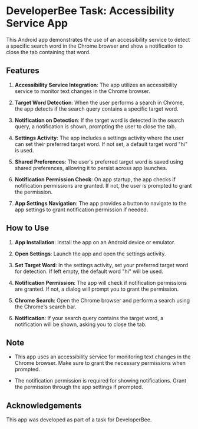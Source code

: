 # DeveloperBee Task: Accessibility Service App

This Android app demonstrates the use of an accessibility service to detect a specific search word in the Chrome browser and show a notification to close the tab containing that word.

## Features

1. **Accessibility Service Integration**: The app utilizes an accessibility service to monitor text changes in the Chrome browser.

2. **Target Word Detection**: When the user performs a search in Chrome, the app detects if the search query contains a specific target word.

3. **Notification on Detection**: If the target word is detected in the search query, a notification is shown, prompting the user to close the tab.

4. **Settings Activity**: The app includes a settings activity where the user can set their preferred target word. If not set, a default target word "hi" is used.

5. **Shared Preferences**: The user's preferred target word is saved using shared preferences, allowing it to persist across app launches.

6. **Notification Permission Check**: On app startup, the app checks if notification permissions are granted. If not, the user is prompted to grant the permission.

7. **App Settings Navigation**: The app provides a button to navigate to the app settings to grant notification permission if needed.

## How to Use

1. **App Installation**: Install the app on an Android device or emulator.

2. **Open Settings**: Launch the app and open the settings activity.

3. **Set Target Word**: In the settings activity, set your preferred target word for detection. If left empty, the default word "hi" will be used.

4. **Notification Permission**: The app will check if notification permissions are granted. If not, a dialog will prompt you to grant the permission.

5. **Chrome Search**: Open the Chrome browser and perform a search using the Chrome's search bar.

6. **Notification**: If your search query contains the target word, a notification will be shown, asking you to close the tab.

## Note

- This app uses an accessibility service for monitoring text changes in the Chrome browser. Make sure to grant the necessary permissions when prompted.

- The notification permission is required for showing notifications. Grant the permission through the app settings if prompted.


## Acknowledgements

This app was developed as part of a task for DeveloperBee.

